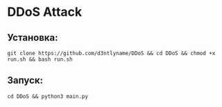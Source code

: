 # DDoS Attack
## Установка:
```
git clone https://github.com/d3ntlyname/DDoS && cd DDoS && chmod +x run.sh && bash run.sh
```
## Запуск:
```
cd DDoS && python3 main.py
```
